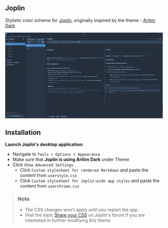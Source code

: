 
## Joplin

Stylistic color scheme for [Joplin](https://joplinapp.org/), originally inspired by the theme - [Aritim Dark](https://github.com/Mrcuve0/Aritim-Dark)

![](../assets/joplin.png)

## Installation

**Launch Joplin's desktop application:**
- Navigate to `Tools > Options > Appearance`
- Make sure that **Joplin is using Aritim Dark** under Theme
- Click `Show Advanced Settings`
	- Click `Custom stylesheet for rendered Markdown` and paste the content from `userstyle.css`
	- Click `Custom stylesheet for Joplin-wide app styles` and paste the content from `userchrome.css`

> ### Note
> - The CSS changes won't apply until you restart the app
> - Visit the topic [Share your CSS](https://discourse.joplinapp.org/t/share-your-css/1730) on Joplin's forum if you are interested in further modifying this theme
